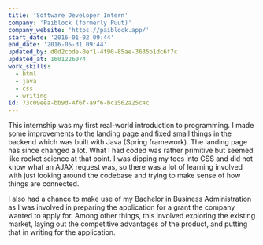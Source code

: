 ```yaml
---
title: 'Software Developer Intern'
company: 'Paiblock (formerly Puut)'
company_website: 'https://paiblock.app/'
start_date: '2016-01-02 09:44'
end_date: '2016-05-31 09:44'
updated_by: d0d2cbde-0ef1-4f90-85ae-3635b1dc6f7c
updated_at: 1601226074
work_skills:
  - html
  - java
  - css
  - writing
id: 73c09eea-bb9d-4f6f-a9f6-bc1562a25c4c
---
```

This internship was my first real-world introduction to programming. I made some improvements to the landing page and fixed small things in the backend which was built with Java (Spring framework). The landing page has since changed a lot. What I had coded was rather primitive but seemed like rocket science at that point. I was dipping my toes into CSS and did not know what an AJAX request was, so there was a lot of learning involved with just looking around the codebase and trying to make sense of how things are connected.  

I also had a chance to make use of my Bachelor in Business Administration as I was involved in preparing the application for a grant the company wanted to apply for. Among other things, this involved exploring the existing market, laying out the competitive advantages of the product, and putting that in writing for the application.
